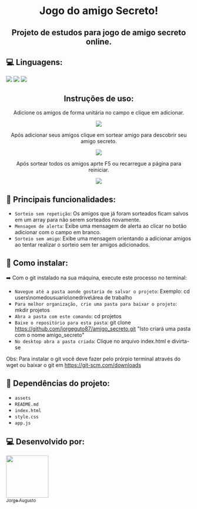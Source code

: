 <h1 align="center">Jogo do amigo Secreto!</h1>
<h2 align="center">Projeto de estudos para jogo de amigo secreto online.</h2>

## 💻 Linguagens:
<div align= "left">
<img src="https://img.shields.io/badge/Dev-javascript-blue?logo=javascript">
<img src="https://img.shields.io/badge/Dev-CSS-green">   
<img src="https://img.shields.io/badge/Dev-HTML-silver">    
</div>

<h2 align="center"> Instruções de uso: </h2>

<p align="center">Adicione os amigos de forma unitária no campo e clique em adicionar.</p>
<div align="center">
<img src="https://github.com/user-attachments/assets/9c3f8a6c-15ff-4252-b6a0-9087cf840e60">
</div>

<p align="center">Após adicionar seus amigos clique em sortear amigo para descobrir seu amigo secreto.</p>
<div align="center">
<img src="https://github.com/user-attachments/assets/497a0c8d-8d50-408a-a008-97b65eb5c883">
</div>

<p align="center">Após sortear todos os amigos aprte F5 ou recarregue a página para reiniciar.</p>
<div align="center">
<img src="https://github.com/user-attachments/assets/06e19881-009e-4a12-9b3d-e868f433347a">
</div>

## 🔨 Principais funcionalidades:

- `Sorteio sem repetição`: Os amigos que já foram sorteados ficam salvos em um array para não serem sorteados novamente.
- `Mensagem de alerta`: Exibe uma mensagem de alerta ao clicar no botão adicionar com o campo em branco.
- `Sorteio sem amigo`: Exibe uma mensagem orientando a adicionar amigos ao tentar realizar o sorteio sem ter amigos adicionados.

## 🔨 Como instalar:

➡️ Com o git instalado na sua máquina, execute este processo no terminal:

- `Navegue até a pasta aonde gostaria de salvar o projeto`: Exemplo: cd users\nomedousuario\onedrive\área de trabalho
- `Para melhor organização, crie uma pasta para baixar o projeto`: mkdir projetos
- `Abra a pasta com este comando`: cd projetos
- `Baixe o repositório para esta pasta`: git clone https://github.com/jorgeguto87/amigo_secreto.git "Isto criará uma pasta com o nome amigo_secreto"
- `No desktop abra a pasta criada`: Clique no arquivo index.html e divirta-se

Obs: Para instalar o git você deve fazer pelo prórpio terminal através do wget ou baixar o git em https://git-scm.com/downloads

## 🔨 Dependências do projeto:

- `assets`
- `README.md`
- `index.html`
- `style.css`
- `app.js`

## 💻 Desenvolvido por:

[<img loading="lazy" src="https://github.com/user-attachments/assets/984be116-aabd-447c-b301-12c92b0e2077" width=115><br><sub>Jorge Augusto</sub>](https://github.com/jorgeguto87)

